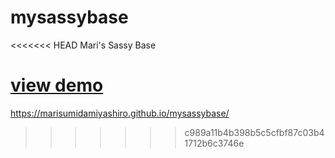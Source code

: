 # mysassybase
<<<<<<< HEAD
Mari's Sassy Base

[view demo](https://marisumidamiyashiro.github.io/mysassybase/)
=======


https://marisumidamiyashiro.github.io/mysassybase/
>>>>>>> c989a11b4b398b5c5cfbf87c03b41712b6c3746e
